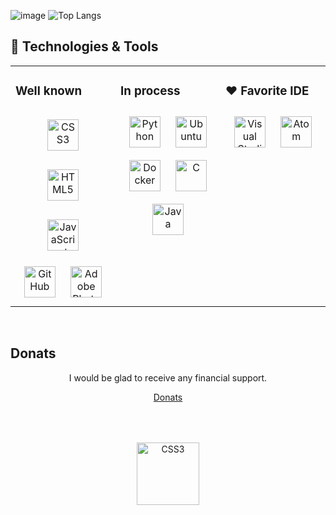 ![image](https://github.com/IKdotShark/IKdotShark/assets/46602606/eda4daf9-879b-4cd8-a7cc-2a9a4a8e6e00)
![Top Langs](https://github-readme-stats.vercel.app/api/top-langs/?username=IKdotShark&layout=donut&exclude_repo=Web-developments&langs_count=8)

## 🔧 Technologies & Tools  
<table><tr><td valign="top" width="33%">

### Well known  
<div align="center">  
<a href="https://www.w3schools.com/css/" target="_blank"><img style="margin: 15px" src="https://cdn.simpleicons.org/css3/#1572B6" alt="CSS3" height="50" /></a> 
<a href="https://en.wikipedia.org/wiki/HTML5" target="_blank"><img style="margin: 15px" src="https://cdn.simpleicons.org/html5/#E34F26" alt="HTML5" height="50" /></a>
<a href="https://www.javascript.com/" target="_blank"><img style="margin: 15px" src="https://cdn.simpleicons.org/javaScript/#F7DF1E" alt="JavaScript" height="50" /></a>
<a href="https://www.GitHub.com/" target="_blank"><img style="margin: 10px" src="https://cdn.simpleicons.org/GitHub/#181717/#A5A5A5" alt="GitHub" height="50" /></a> 
<a href="https://www.adobe.com/products/photoshop.html" target="_blank"><img style="margin: 10px" src="https://cdn.simpleicons.org/adobephotoshop/#31A8FF" alt="Adobe Photoshop" height="50" /></a> 
</div>
</td><td valign="top" width="33%">

### In process 
<div align="center">  
<a href="https://www.python.org/" target="_blank"><img style="margin: 10px" src="https://cdn.simpleicons.org/python/#3776AB" alt="Python" height="50" /></a>  
<!--<a href="https://www.linux.org/" target="_blank"><img style="margin: 10px" src="https://profilinator.rishav.dev/skills-assets/linux-original.svg" alt="Linux" height="50" /></a>-->
<a href="https://ubuntu.com" target="_blank"><img style="margin: 10px" src="https://cdn.simpleicons.org/ubuntu/#E95420" alt="Ubuntu" height="50" /></a>
<a href="https://www.docker.com/" target="_blank"><img style="margin: 10px" src="https://profilinator.rishav.dev/skills-assets/docker-original-wordmark.svg" alt="Docker" height="50" /></a>
<a href="https://en.wikipedia.org/wiki/C_(programming_language)" target="_blank"><img style="margin: 10px" src="https://cdn.simpleicons.org/C/#A8B9CC/#181717" alt="C" height="50" /></a>
<a href="https://www.oracle.com/java/" target="_blank"><img style="margin: 10px" src="https://sobesednik.net/Gallery/_data/i/upload/2020/04/10/20200410135941-1215f71c-xx.png" alt="Java" height="50" /></a>
</div>
</td>
<td valign="top" width="33%">

### ❤ Favorite IDE
<div align="center">
<a href="https://code.visualstudio.com" target="_blank"><img style="margin: 10px" src="https://cdn.simpleicons.org/visualstudiocode/#007ACC" alt="Visual Studio" height="50" /></a>
<a href="https://atom-editor.cc" target="_blank"><img style="margin: 10px" src="https://github.com/haideralipunjabi/atom-icons/raw/master/svg/social_medium.svg" alt="Atom" height="50" /></a>
<!--icon atom from: https://github.com/haideralipunjabi/atom-icons -->
</div>
</td>
</tr></table>  
<br/>  

## Donats
<div align="center">
I would be glad to receive any financial support.
  
[Donats](https://www.donationalerts.com/r/1kdotshark)

<a href="https://www.donationalerts.com/r/1kdotshark" target="_blank"> <img style="margin: 50px" src="https://static.donationalerts.ru/uploads/qr/11100081/qr_fae0f3c3828395be3f01c1f5ebf0617f.png" alt="CSS3" height="100" /></a> 
</div>
